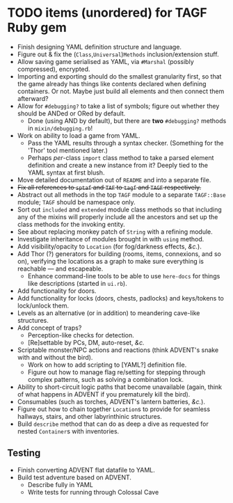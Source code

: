 # TODO items (unordered) for TAGF Ruby gem

* Finish designing YAML definition structure and language.
* Figure out & fix the (`Class`,`Universal`)`Methods`
  inclusion/extension stuff.
* Allow saving game serialised as YAML, via `#Marshal` (possibly
  compressed), encrypted.
* Importing and exporting should do the smallest granularity first, so
  that the game already has things like contents declared when
  defining containers.  Or not.  Maybe just build all elements and then
  connect them afterward?
* Allow for `#debugging?` to take a list of symbols; figure out
  whether they should be ANDed or ORed by default.
  * Done (using AND by default), but there are **two** `#debugging?`
    methods in `mixin/debugging.rb`!
* Work on ability to load a game from YAML.
  * Pass the YAML results through a syntax checker.  (Something for
    the 'Thor' tool mentioned later.)
  * Perhaps _per_-class `import` class method to take a parsed element
    definition and create a new instance from it?  Deeply tied to the
    YAML syntax at first blush.
* Move detailed documentation out of `README` and into a separate
  file.
* ~~Fix all references to `sptaf` and `TAF` to `tagf` and `TAGF`
  respectively.~~
* Abstract out all methods in the top `TAGF` module to a separate
  `TAGF::Base` module; `TAGF` should be namespace only.
* Sort out `included` and `extended` module class methods so that
  including any of the mixins will properly include all the ancestors
  and set up the class methods for the invoking entity.
* See about replacing monkey patch of `String` with a refining module.
* Investigate inheritance of modules brought in with `using` method.
* Add visibility/opacity to `Location` (for fog/darkness effects,
  *&c.*).
* Add Thor (?) generators for building (rooms, items, connexions, and
  so on), verifying the locations as a graph to make sure everything
  is reachable — and escapeable.
  * Enhance command-line tools to be able to use `here-docs` for
    things like descriptions (started in `ui.rb`).
* Add functionality for doors.
* Add functionality for locks (doors, chests, padlocks) and
  keys/tokens to lock/unlock them.
* Levels as an alternative (or in addition) to meandering cave-like
  structures.
* Add concept of traps?
  * Perception-like checks for detection.
  * [Re]settable by PCs, DM, auto-reset, *&c.*
* Scriptable monster/NPC actions and reactions (think ADVENT's snake
  with and without the bird).
  * Work on how to add scripting to [YAML?] definition file.
  * Figure out how to manage flag re/setting for stepping through
    complex patterns, such as solving a combination lock.
* Ability to short-circuit logic paths that become unavailable (again,
  think of what happens in ADVENT if you prematurely kill the bird).
* Consumables (such as torches, ADVENT's lantern batteries, *&c.*).
* Figure out how to chain together `Location`s to provide for seamless
  hallways, stairs, and other labyrinthinic structures.
* Build `describe` method that can do as deep a dive as requested for
  nested `Container`s with inventories.

## Testing

* Finish converting ADVENT flat datafile to YAML.
* Build test adventure based on ADVENT.
  * Describe fully in YAML
  * Write tests for running through Colossal Cave


<!-- Local Variables: -->
<!-- mode: markdown -->
<!-- page-delimiter: "^[[:space:]]*<!-- \\(--\\|\\+\\+\\)" -->
<!-- eval: (if (intern-soft "fci-mode") (fci-mode 1)) -->
<!-- eval: (auto-fill-mode 1) -->
<!-- End: -->
